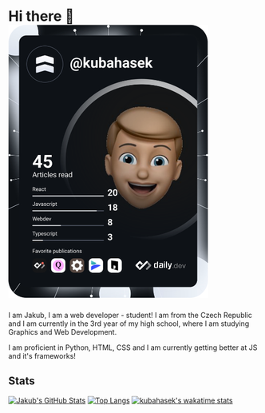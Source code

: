 # Hi there 👋 <a href="https://app.daily.dev/kubahasek"><img src="https://github.com/kubahasek/kubahasek/blob/main/devcard.svg" width="400" alt="Jakub Hasek's Dev Card"/></a>


I am Jakub, I am a web developer - student! I am from the Czech Republic and I am currently in the 3rd year of my high school, where I am studying Graphics and Web Development.

I am proficient in Python, HTML, CSS and I am currently getting better at JS and it's frameworks!

## Stats

[![Jakub's GitHub Stats](https://github-readme-stats.vercel.app/api?username=kubahasek&show_icons=true&theme=onedark)](https://github.com/anuraghazra/github-readme-stats)
[![Top Langs](https://github-readme-stats.vercel.app/api/top-langs/?username=kubahasek&show_icons=true&theme=onedark&layout=compact)](https://github.com/anuraghazra/github-readme-stats)
[![kubahasek's wakatime stats](https://github-readme-stats.vercel.app/api/wakatime?username=kubahasek)](https://github.com/anuraghazra/github-readme-stats)
